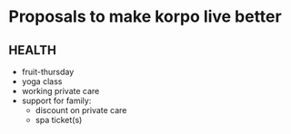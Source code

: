 # Proposals to make korpo live better

## HEALTH
- fruit-thursday
- yoga class
- working private care
- support for family:
    - discount on private care
    - spa ticket(s)